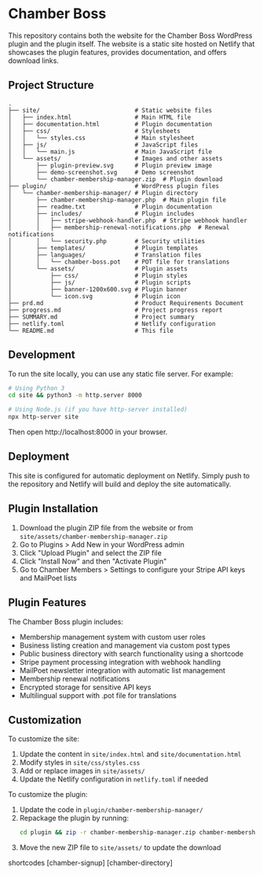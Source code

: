 # Chamber Boss

This repository contains both the website for the Chamber Boss WordPress plugin and the plugin itself. The website is a static site hosted on Netlify that showcases the plugin features, provides documentation, and offers download links.

## Project Structure

```
.
├── site/                           # Static website files
│   ├── index.html                  # Main HTML file
│   ├── documentation.html          # Plugin documentation
│   ├── css/                        # Stylesheets
│   │   └── styles.css              # Main stylesheet
│   ├── js/                         # JavaScript files
│   │   └── main.js                 # Main JavaScript file
│   └── assets/                     # Images and other assets
│       ├── plugin-preview.svg      # Plugin preview image
│       ├── demo-screenshot.svg     # Demo screenshot
│       └── chamber-membership-manager.zip  # Plugin download
├── plugin/                         # WordPress plugin files
│   └── chamber-membership-manager/ # Plugin directory
│       ├── chamber-membership-manager.php  # Main plugin file
│       ├── readme.txt              # Plugin documentation
│       ├── includes/               # Plugin includes
│       │   ├── stripe-webhook-handler.php  # Stripe webhook handler
│       │   ├── membership-renewal-notifications.php  # Renewal notifications
│       │   └── security.php        # Security utilities
│       ├── templates/              # Plugin templates
│       ├── languages/              # Translation files
│       │   └── chamber-boss.pot    # POT file for translations
│       └── assets/                 # Plugin assets
│           ├── css/                # Plugin styles
│           ├── js/                 # Plugin scripts
│           ├── banner-1200x600.svg # Plugin banner
│           └── icon.svg            # Plugin icon
├── prd.md                          # Product Requirements Document
├── progress.md                     # Project progress report
├── SUMMARY.md                      # Project summary
├── netlify.toml                    # Netlify configuration
└── README.md                       # This file
```

## Development

To run the site locally, you can use any static file server. For example:

```bash
# Using Python 3
cd site && python3 -m http.server 8000

# Using Node.js (if you have http-server installed)
npx http-server site
```

Then open http://localhost:8000 in your browser.

## Deployment

This site is configured for automatic deployment on Netlify. Simply push to the repository and Netlify will build and deploy the site automatically.

## Plugin Installation

1. Download the plugin ZIP file from the website or from `site/assets/chamber-membership-manager.zip`
2. Go to Plugins > Add New in your WordPress admin
3. Click "Upload Plugin" and select the ZIP file
4. Click "Install Now" and then "Activate Plugin"
5. Go to Chamber Members > Settings to configure your Stripe API keys and MailPoet lists

## Plugin Features

The Chamber Boss plugin includes:

- Membership management system with custom user roles
- Business listing creation and management via custom post types
- Public business directory with search functionality using a shortcode
- Stripe payment processing integration with webhook handling
- MailPoet newsletter integration with automatic list management
- Membership renewal notifications
- Encrypted storage for sensitive API keys
- Multilingual support with .pot file for translations

## Customization

To customize the site:

1. Update the content in `site/index.html` and `site/documentation.html`
2. Modify styles in `site/css/styles.css`
3. Add or replace images in `site/assets/`
4. Update the Netlify configuration in `netlify.toml` if needed

To customize the plugin:

1. Update the code in `plugin/chamber-membership-manager/`
2. Repackage the plugin by running:
   ```bash
   cd plugin && zip -r chamber-membership-manager.zip chamber-membership-manager
   ```
3. Move the new ZIP file to `site/assets/` to update the download


shortcodes
[chamber-signup]
[chamber-directory]
